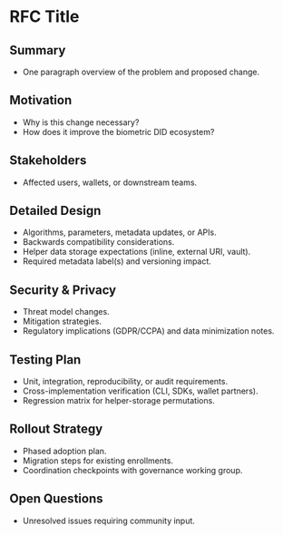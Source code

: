 # RFC Title

## Summary
- One paragraph overview of the problem and proposed change.

## Motivation
- Why is this change necessary?
- How does it improve the biometric DID ecosystem?

## Stakeholders
- Affected users, wallets, or downstream teams.

## Detailed Design
- Algorithms, parameters, metadata updates, or APIs.
- Backwards compatibility considerations.
- Helper data storage expectations (inline, external URI, vault).
- Required metadata label(s) and versioning impact.

## Security & Privacy
- Threat model changes.
- Mitigation strategies.
- Regulatory implications (GDPR/CCPA) and data minimization notes.

## Testing Plan
- Unit, integration, reproducibility, or audit requirements.
- Cross-implementation verification (CLI, SDKs, wallet partners).
- Regression matrix for helper-storage permutations.

## Rollout Strategy
- Phased adoption plan.
- Migration steps for existing enrollments.
- Coordination checkpoints with governance working group.

## Open Questions
- Unresolved issues requiring community input.
